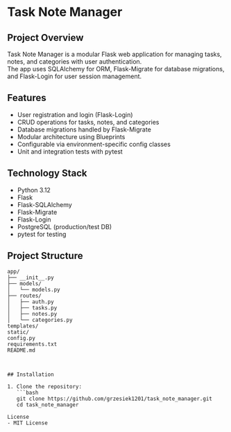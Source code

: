 # Task Note Manager

## Project Overview

Task Note Manager is a modular Flask web application for managing tasks, notes, and categories with user authentication.  
The app uses SQLAlchemy for ORM, Flask-Migrate for database migrations, and Flask-Login for user session management.

## Features

- User registration and login (Flask-Login)  
- CRUD operations for tasks, notes, and categories  
- Database migrations handled by Flask-Migrate  
- Modular architecture using Blueprints  
- Configurable via environment-specific config classes  
- Unit and integration tests with pytest  

## Technology Stack

- Python 3.12  
- Flask  
- Flask-SQLAlchemy  
- Flask-Migrate  
- Flask-Login  
- PostgreSQL (production/test DB)  
- pytest for testing  

## Project Structure

```text
app/
├── __init__.py
├── models/
│   └── models.py
├── routes/
│   ├── auth.py
│   ├── tasks.py
│   ├── notes.py
│   └── categories.py
templates/
static/
config.py
requirements.txt
README.md



## Installation

1. Clone the repository:
   ```bash
   git clone https://github.com/grzesiek1201/task_note_manager.git
   cd task_note_manager

License
- MIT License
